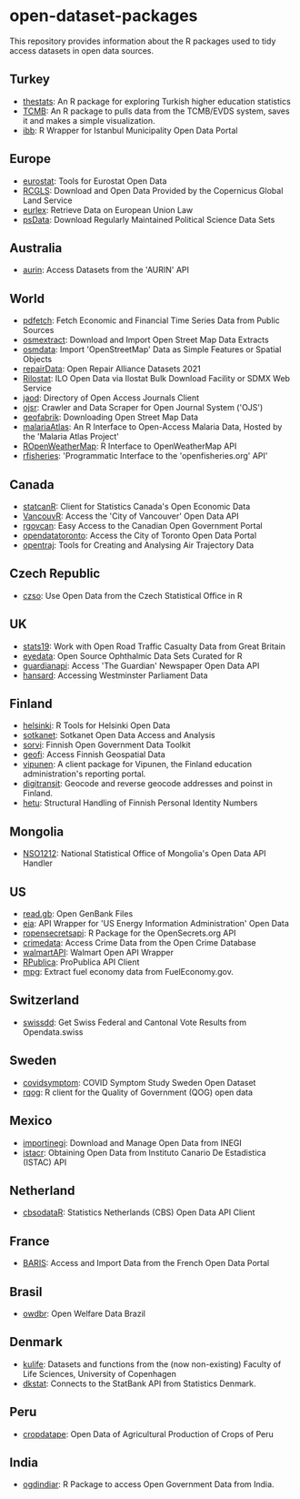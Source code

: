 # open-dataset-packages
This repository provides information about the R packages used to tidy access datasets in open data sources.


## Turkey

* [thestats](https://github.com/analyticsresearchlab/thestats): An R package for exploring Turkish higher education statistics
* [TCMB](https://github.com/rpydaneogrendim/TCMB): An R package to pulls data from the TCMB/EVDS system, saves it and makes a simple visualization.
* [ibb](https://cran.r-project.org/web/packages/ibb/index.html): R Wrapper for Istanbul Municipality Open Data Portal


## Europe

* [eurostat](https://cran.r-project.org/web/packages/eurostat/index.html): Tools for Eurostat Open Data
* [RCGLS](https://cran.r-project.org/web/packages/RCGLS/index.html): Download and Open Data Provided by the Copernicus Global Land Service
* [eurlex](https://cran.r-project.org/web/packages/eurlex/index.html): Retrieve Data on European Union Law
* [psData](https://cran.r-project.org/web/packages/psData/psData.pdf): Download Regularly Maintained Political Science Data Sets


## Australia

* [aurin](https://cran.r-project.org/web/packages/aurin/index.html): Access Datasets from the 'AURIN' API


## World

* [pdfetch](https://cran.r-project.org/web/packages/pdfetch/index.html): Fetch Economic and Financial Time Series Data from Public Sources
* [osmextract](https://github.com/ropensci/osmextract): Download and Import Open Street Map Data Extracts
* [osmdata](https://cran.r-project.org/web/packages/osmdata/index.html): Import 'OpenStreetMap' Data as Simple Features or Spatial Objects
* [repairData](https://cran.r-project.org/web/packages/repairData/index.html): Open Repair Alliance Datasets 2021
* [Rilostat](https://cran.r-project.org/web/packages/Rilostat/index.html): ILO Open Data via Ilostat Bulk Download Facility or SDMX Web Service
* [jaod](https://cran.r-project.org/web/packages/jaod/index.html): Directory of Open Access Journals Client
* [ojsr](https://cran.r-project.org/web/packages/ojsr/index.html): Crawler and Data Scraper for Open Journal System ('OJS')
* [geofabrik](https://cran.r-project.org/web/packages/geofabrik/index.html): Downloading Open Street Map Data
* [malariaAtlas](https://cran.r-project.org/web/packages/malariaAtlas/index.html): An R Interface to Open-Access Malaria Data, Hosted by the 'Malaria Atlas Project'
* [ROpenWeatherMap](https://cran.r-project.org/web/packages/ROpenWeatherMap/index.html): R Interface to OpenWeatherMap API
* [rfisheries](https://cran.r-project.org/web/packages/rfisheries/index.html): 'Programmatic Interface to the 'openfisheries.org' API'


## Canada

* [statcanR](https://cran.r-project.org/web/packages/statcanR/index.html): Client for Statistics Canada's Open Economic Data
* [VancouvR](https://cran.r-project.org/web/packages/VancouvR/index.html): Access the 'City of Vancouver' Open Data API
* [rgovcan](https://cran.r-project.org/web/packages/rgovcan/index.html): Easy Access to the Canadian Open Government Portal
* [opendatatoronto](https://cran.r-project.org/web/packages/opendatatoronto/index.html): Access the City of Toronto Open Data Portal
* [opentraj](https://cran.r-project.org/web/packages/opentraj/opentraj.pdf): Tools for Creating and Analysing Air Trajectory Data


## Czech Republic

* [czso](https://cran.r-project.org/web/packages/czso/index.html): Use Open Data from the Czech Statistical Office in R


## UK

* [stats19](https://cran.r-project.org/web/packages/stats19/index.html): Work with Open Road Traffic Casualty Data from Great Britain
* [eyedata](https://cran.r-project.org/web/packages/eyedata/index.html): Open Source Ophthalmic Data Sets Curated for R
* [guardianapi](https://cran.r-project.org/web/packages/guardianapi/guardianapi.pdf): Access 'The Guardian' Newspaper Open Data API
* [hansard](https://github.com/ropengov/hansard): Accessing Westminster Parliament Data


## Finland

* [helsinki](https://cran.r-project.org/web/packages/helsinki/index.html): R Tools for Helsinki Open Data
* [sotkanet](https://cran.r-project.org/web/packages/sotkanet/sotkanet.pdf): Sotkanet Open Data Access and Analysis
* [sorvi](https://cran.r-project.org/web/packages/sorvi/index.html): Finnish Open Government Data Toolkit
* [geofi](https://cran.r-project.org/web/packages/geofi/index.html): Access Finnish Geospatial Data
* [vipunen](https://github.com/ropengov/vipunen): A client package for Vipunen, the Finland education administration's reporting portal.
* [digitransit](https://github.com/rOpenGov/digitransit): Geocode and reverse geocode addresses and poinst in Finland.
* [hetu](https://github.com/ropengov/hetu): Structural Handling of Finnish Personal Identity Numbers

## Mongolia

* [NSO1212](https://cran.r-project.org/web/packages/NSO1212/index.html): National Statistical Office of Mongolia's Open Data API Handler


## US

* [read.gb](https://cran.r-project.org/web/packages/read.gb/index.html): Open GenBank Files
* [eia](https://cran.r-project.org/web/packages/eia/index.html): API Wrapper for 'US Energy Information Administration' Open Data
* [ropensecretsapi](https://cran.r-project.org/web/packages/ropensecretsapi/index.html): R Package for the OpenSecrets.org API
* [crimedata](https://cran.r-project.org/web/packages/crimedata/index.html): Access Crime Data from the Open Crime Database
* [walmartAPI](https://cran.r-project.org/web/packages/walmartAPI/index.html): Walmart Open API Wrapper
* [RPublica](https://cran.r-project.org/web/packages/RPublica/index.html): ProPublica API Client
* [mpg](https://github.com/ropengov/mpg): Extract fuel economy data from FuelEconomy.gov.


## Switzerland

* [swissdd](https://cran.r-project.org/web/packages/swissdd/index.html): Get Swiss Federal and Cantonal Vote Results from Opendata.swiss


## Sweden

* [covidsymptom](https://cran.r-project.org/web/packages/covidsymptom/index.html): COVID Symptom Study Sweden Open Dataset
* [rqog](https://github.com/ropengov/rqog): R client for the Quality of Government (QOG) open data


## Mexico

* [importinegi](https://cran.r-project.org/web/packages/importinegi/index.html): Download and Manage Open Data from INEGI
* [istacr](https://cran.r-project.org/web/packages/istacr/index.html): Obtaining Open Data from Instituto Canario De Estadistica (ISTAC) API


## Netherland

* [cbsodataR](https://cran.r-project.org/web/packages/cbsodataR/index.html): Statistics Netherlands (CBS) Open Data API Client


## France

* [BARIS](https://cran.r-project.org/web/packages/BARIS/index.html): Access and Import Data from the French Open Data Portal


## Brasil

* [owdbr](https://cran.r-project.org/web/packages/owdbr/index.html): Open Welfare Data Brazil


## Denmark

* [kulife](https://cran.r-project.org/web/packages/kulife/index.html): Datasets and functions from the (now non-existing) Faculty of Life Sciences, University of Copenhagen
* [dkstat](https://github.com/ropengov/dkstat): Connects to the StatBank API from Statistics Denmark.


## Peru

* [cropdatape](https://cran.r-project.org/web/packages/cropdatape/index.html): Open Data of Agricultural Production of Crops of Peru


## India

* [ogdindiar](https://github.com/ropengov/ogdindiar): R Package to access Open Government Data from India.
